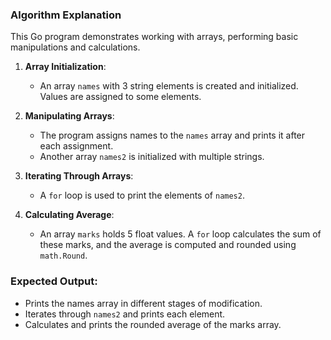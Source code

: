 ### Algorithm Explanation

This Go program demonstrates working with arrays, performing basic manipulations and calculations.

1. **Array Initialization**: 
   - An array `names` with 3 string elements is created and initialized. Values are assigned to some elements.
   
2. **Manipulating Arrays**: 
   - The program assigns names to the `names` array and prints it after each assignment.
   - Another array `names2` is initialized with multiple strings.
   
3. **Iterating Through Arrays**: 
   - A `for` loop is used to print the elements of `names2`.

4. **Calculating Average**: 
   - An array `marks` holds 5 float values. A `for` loop calculates the sum of these marks, and the average is computed and rounded using `math.Round`.

### Expected Output:

- Prints the names array in different stages of modification.
- Iterates through `names2` and prints each element.
- Calculates and prints the rounded average of the marks array.